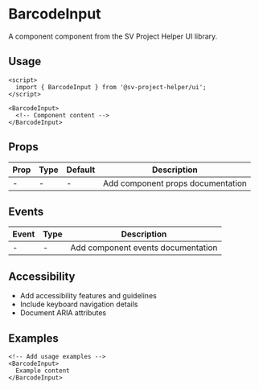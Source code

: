 # BarcodeInput

A component component from the SV Project Helper UI library.

## Usage

```svelte
<script>
  import { BarcodeInput } from '@sv-project-helper/ui';
</script>

<BarcodeInput>
  <!-- Component content -->
</BarcodeInput>
```

## Props

| Prop | Type | Default | Description |
|------|------|---------|-------------|
| - | - | - | Add component props documentation |

## Events

| Event | Type | Description |
|-------|------|-------------|
| - | - | Add component events documentation |

## Accessibility

- Add accessibility features and guidelines
- Include keyboard navigation details
- Document ARIA attributes

## Examples

```svelte
<!-- Add usage examples -->
<BarcodeInput>
  Example content
</BarcodeInput>
```